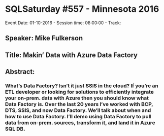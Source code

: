 # SQLSaturday #557 - Minnesota 2016
Event Date: 01-10-2016 - Session time: 08:00:00 - Track: 
## Speaker: Mike Fulkerson
## Title: Makin’ Data with Azure Data Factory
## Abstract:
### What’s Data Factory?  Isn’t it just SSIS in the cloud? If you’re an ETL developer or looking for solutions to efficiently integrate your on-prem. data with Azure then you should know what Data Factory is.  Over the last 20 years I’ve worked with BCP, DTS, SSIS, and now Data Factory.  We’ll talk about when and how to use Data Factory.  I’ll demo using Data Factory to pull data from on-prem. sources, transform it, and land it in Azure SQL DB.
